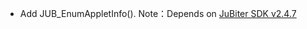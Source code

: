 + Add JUB_EnumAppletInfo().
Note：Depends on [JuBiter SDK v2.4.7](https://github.com/JubiterWallet/JubiterSDK_C/releases/tag/v2.4.7)